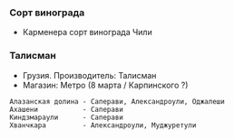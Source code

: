 ### Сорт винограда
- Карменера сорт винограда Чили

### Талисман
- Грузия. Производитель: Талисман
- Магазин: Метро (8 марта / Карпинского ?) 


```
Алазанская долина - Саперави, Александроули, Оджалеши
Ахашени           - Саперави
Киндзмараули      - Саперави
Хванчкара         - Александроули, Муджуретули
```

